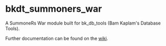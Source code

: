# bkdt_summoners_war
A SummoneRs War module built for bk_db_tools (Bam Kaplam's Database Tools).

Further documentation can be found on the [wiki](https://github.com/SunnysideAaron/bk_db_tools/wiki).